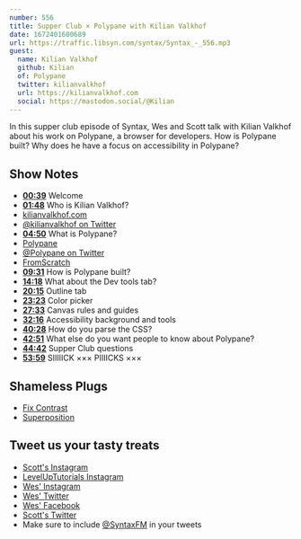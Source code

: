 ```yaml
---
number: 556
title: Supper Club × Polypane with Kilian Valkhof
date: 1672401600689
url: https://traffic.libsyn.com/syntax/Syntax_-_556.mp3
guest:
  name: Kilian Valkhof
  github: Kilian
  of: Polypane
  twitter: kilianvalkhof
  url: https://kilianvalkhof.com
  social: https://mastodon.social/@Kilian
---
```


In this supper club episode of Syntax, Wes and Scott talk with Kilian Valkhof about his work on Polypane, a browser for developers. How is Polypane built? Why does he have a focus on accessibility in Polypane?

## Show Notes

- **[00:39](#t=00:39)** Welcome
- **[01:48](#t=01:48)** Who is Kilian Valkhof?
- [kilianvalkhof.com](https://kilianvalkhof.com)
- [@kilianvalkhof on Twitter](https://twitter.com/kilianvalkhof)
- **[04:50](#t=04:50)** What is Polypane?
- [Polypane](https://polypane.app/)
- [@Polypane on Twitter](https://twitter.com/Polypane)
- [FromScratch](https://fromscratch.rocks)
- **[09:31](#t=09:31)** How is Polypane built?
- **[14:18](#t=14:18)** What about the Dev tools tab?
- **[20:15](#t=20:15)** Outline tab
- **[23:23](#t=23:23)** Color picker
- **[27:33](#t=27:33)** Canvas rules and guides
- **[32:16](#t=32:16)** Accessibility background and tools
- **[40:28](#t=40:28)** How do you parse the CSS?
- **[42:51](#t=42:51)** What else do you want people to know about Polypane?
- **[44:42](#t=44:42)** Supper Club questions
- **[53:59](#t=53:59)** SIIIIICK ××× PIIIICKS ×××

## Shameless Plugs

- [Fix Contrast](https://fixa11y.com)
- [Superposition](https://superposition.design)

## Tweet us your tasty treats

- [Scott's Instagram](https://www.instagram.com/stolinski/)
- [LevelUpTutorials Instagram](https://www.instagram.com/LevelUpTutorials/)
- [Wes' Instagram](https://www.instagram.com/wesbos/)
- [Wes' Twitter](https://twitter.com/wesbos)
- [Wes' Facebook](https://www.facebook.com/wesbos.developer)
- [Scott's Twitter](https://twitter.com/stolinski)
- Make sure to include [@SyntaxFM](https://twitter.com/SyntaxFM) in your tweets
